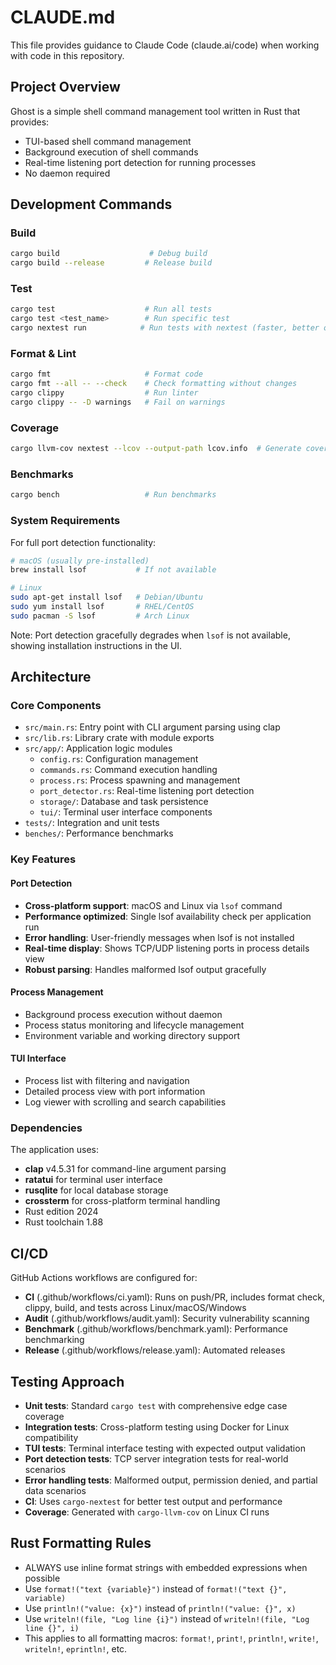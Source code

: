 # CLAUDE.md

This file provides guidance to Claude Code (claude.ai/code) when working with code in this repository.

## Project Overview

Ghost is a simple shell command management tool written in Rust that provides:
- TUI-based shell command management
- Background execution of shell commands
- Real-time listening port detection for running processes
- No daemon required

## Development Commands

### Build
```bash
cargo build                    # Debug build
cargo build --release         # Release build
```

### Test
```bash
cargo test                    # Run all tests
cargo test <test_name>        # Run specific test
cargo nextest run            # Run tests with nextest (faster, better output)
```

### Format & Lint
```bash
cargo fmt                     # Format code
cargo fmt --all -- --check    # Check formatting without changes
cargo clippy                  # Run linter
cargo clippy -- -D warnings   # Fail on warnings
```

### Coverage
```bash
cargo llvm-cov nextest --lcov --output-path lcov.info  # Generate coverage report
```

### Benchmarks
```bash
cargo bench                   # Run benchmarks
```

### System Requirements

For full port detection functionality:
```bash
# macOS (usually pre-installed)
brew install lsof           # If not available

# Linux
sudo apt-get install lsof   # Debian/Ubuntu
sudo yum install lsof       # RHEL/CentOS
sudo pacman -S lsof         # Arch Linux
```

Note: Port detection gracefully degrades when `lsof` is not available, showing installation instructions in the UI.

## Architecture

### Core Components

- `src/main.rs`: Entry point with CLI argument parsing using clap
- `src/lib.rs`: Library crate with module exports
- `src/app/`: Application logic modules
  - `config.rs`: Configuration management
  - `commands.rs`: Command execution handling
  - `process.rs`: Process spawning and management
  - `port_detector.rs`: Real-time listening port detection
  - `storage/`: Database and task persistence
  - `tui/`: Terminal user interface components
- `tests/`: Integration and unit tests
- `benches/`: Performance benchmarks

### Key Features

#### Port Detection
- **Cross-platform support**: macOS and Linux via `lsof` command
- **Performance optimized**: Single lsof availability check per application run
- **Error handling**: User-friendly messages when lsof is not installed
- **Real-time display**: Shows TCP/UDP listening ports in process details view
- **Robust parsing**: Handles malformed lsof output gracefully

#### Process Management
- Background process execution without daemon
- Process status monitoring and lifecycle management
- Environment variable and working directory support

#### TUI Interface
- Process list with filtering and navigation
- Detailed process view with port information
- Log viewer with scrolling and search capabilities

### Dependencies

The application uses:
- **clap** v4.5.31 for command-line argument parsing
- **ratatui** for terminal user interface
- **rusqlite** for local database storage
- **crossterm** for cross-platform terminal handling
- Rust edition 2024
- Rust toolchain 1.88

## CI/CD

GitHub Actions workflows are configured for:
- **CI** (.github/workflows/ci.yaml): Runs on push/PR, includes format check, clippy, build, and tests across Linux/macOS/Windows
- **Audit** (.github/workflows/audit.yaml): Security vulnerability scanning
- **Benchmark** (.github/workflows/benchmark.yaml): Performance benchmarking
- **Release** (.github/workflows/release.yaml): Automated releases

## Testing Approach

- **Unit tests**: Standard `cargo test` with comprehensive edge case coverage
- **Integration tests**: Cross-platform testing using Docker for Linux compatibility
- **TUI tests**: Terminal interface testing with expected output validation
- **Port detection tests**: TCP server integration tests for real-world scenarios
- **Error handling tests**: Malformed output, permission denied, and partial data scenarios
- **CI**: Uses `cargo-nextest` for better test output and performance
- **Coverage**: Generated with `cargo-llvm-cov` on Linux CI runs

## Rust Formatting Rules

- ALWAYS use inline format strings with embedded expressions when possible
- Use `format!("text {variable}")` instead of `format!("text {}", variable)`
- Use `println!("value: {x}")` instead of `println!("value: {}", x)`
- Use `writeln!(file, "Log line {i}")` instead of `writeln!(file, "Log line {}", i)`
- This applies to all formatting macros: `format!`, `print!`, `println!`, `write!`, `writeln!`, `eprintln!`, etc.
